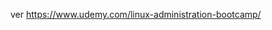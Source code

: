 
 ver https://www.udemy.com/linux-administration-bootcamp/
<!--stackedit_data:
eyJoaXN0b3J5IjpbLTU3MjkxNDgyNSwtOTYxMjkxMzFdfQ==
-->